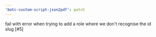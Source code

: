 ```yaml
---
'botc-custom-script-json2pdf': patch
---
```


fail with error when trying to add a role where we don't recognise the id slug [#5]
